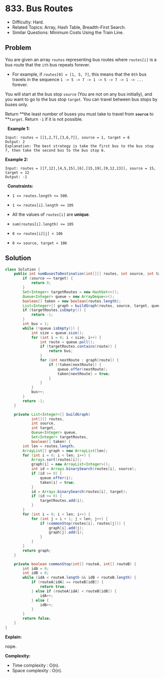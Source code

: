 # 833. Bus Routes

- Difficulty: Hard.
- Related Topics: Array, Hash Table, Breadth-First Search.
- Similar Questions: Minimum Costs Using the Train Line.

## Problem

You are given an array ```routes``` representing bus routes where ```routes[i]``` is a bus route that the ```ith``` bus repeats forever.


	
- For example, if ```routes[0] = [1, 5, 7]```, this means that the ```0th``` bus travels in the sequence ```1 -> 5 -> 7 -> 1 -> 5 -> 7 -> 1 -> ...``` forever.


You will start at the bus stop ```source``` (You are not on any bus initially), and you want to go to the bus stop ```target```. You can travel between bus stops by buses only.

Return **the least number of buses you must take to travel from **```source```** to **```target```. Return ```-1``` if it is not possible.

 
**Example 1:**

```
Input: routes = [[1,2,7],[3,6,7]], source = 1, target = 6
Output: 2
Explanation: The best strategy is take the first bus to the bus stop 7, then take the second bus to the bus stop 6.
```

**Example 2:**

```
Input: routes = [[7,12],[4,5,15],[6],[15,19],[9,12,13]], source = 15, target = 12
Output: -1
```

 
**Constraints:**


	
- ```1 <= routes.length <= 500```.
	
- ```1 <= routes[i].length <= 105```
	
- All the values of ```routes[i]``` are **unique**.
	
- ```sum(routes[i].length) <= 105```
	
- ```0 <= routes[i][j] < 106```
	
- ```0 <= source, target < 106```



## Solution

```java
class Solution {
    public int numBusesToDestination(int[][] routes, int source, int target) {
        if (source == target) {
            return 0;
        }
        Set<Integer> targetRoutes = new HashSet<>();
        Queue<Integer> queue = new ArrayDeque<>();
        boolean[] taken = new boolean[routes.length];
        List<Integer>[] graph = buildGraph(routes, source, target, queue, targetRoutes, taken);
        if (targetRoutes.isEmpty()) {
            return -1;
        }
        int bus = 1;
        while (!queue.isEmpty()) {
            int size = queue.size();
            for (int i = 0; i < size; i++) {
                int route = queue.poll();
                if (targetRoutes.contains(route)) {
                    return bus;
                }
                for (int nextRoute : graph[route]) {
                    if (!taken[nextRoute]) {
                        queue.offer(nextRoute);
                        taken[nextRoute] = true;
                    }
                }
            }
            bus++;
        }
        return -1;
    }

    private List<Integer>[] buildGraph(
            int[][] routes,
            int source,
            int target,
            Queue<Integer> queue,
            Set<Integer> targetRoutes,
            boolean[] taken) {
        int len = routes.length;
        ArrayList[] graph = new ArrayList[len];
        for (int i = 0; i < len; i++) {
            Arrays.sort(routes[i]);
            graph[i] = new ArrayList<Integer>();
            int id = Arrays.binarySearch(routes[i], source);
            if (id >= 0) {
                queue.offer(i);
                taken[i] = true;
            }
            id = Arrays.binarySearch(routes[i], target);
            if (id >= 0) {
                targetRoutes.add(i);
            }
        }
        for (int i = 0; i < len; i++) {
            for (int j = i + 1; j < len; j++) {
                if (commonStop(routes[i], routes[j])) {
                    graph[i].add(j);
                    graph[j].add(i);
                }
            }
        }
        return graph;
    }

    private boolean commonStop(int[] routeA, int[] routeB) {
        int idA = 0;
        int idB = 0;
        while (idA < routeA.length && idB < routeB.length) {
            if (routeA[idA] == routeB[idB]) {
                return true;
            } else if (routeA[idA] < routeB[idB]) {
                idA++;
            } else {
                idB++;
            }
        }
        return false;
    }
}
```

**Explain:**

nope.

**Complexity:**

* Time complexity : O(n).
* Space complexity : O(n).
